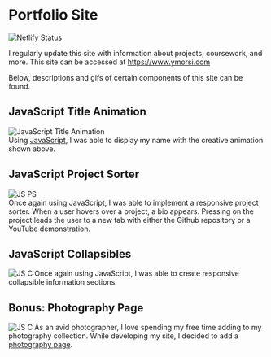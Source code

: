 # Portfolio Site

[![Netlify Status](https://api.netlify.com/api/v1/badges/d2b40b3f-df55-46ea-8bff-a1d587d6726d/deploy-status)](https://app.netlify.com/sites/ymorsi/deploys)

I regularly update this site with information about projects, coursework, and more. This site can be accessed at https://www.ymorsi.com

Below, descriptions and gifs of certain components of this site can be found.


## JavaScript Title Animation
![JavaScript Title Animation](docs/assets/img/site.gif) <br />
Using [JavaScript](docs/js/main.js), I was able to display my name with the creative animation shown above. 

## JavaScript Project Sorter
![JS PS](docs/assets/img/projex.gif)<br />
Once again using JavaScript, I was able to implement a responsive project sorter. When a user hovers over a project, a bio appears. Pressing on the project leads the user to a new tab with either the Github repository or a YouTube demonstration.

## JavaScript Collapsibles
![JS C](docs/assets/img/collapsibles.gif)
Once again using JavaScript, I was able to create responsive collapsible information sections.

## Bonus: Photography Page
![JS C](docs/assets/img/bonus.gif)
As an avid photographer, I love spending my free time adding to my photography collection. While developing my site, I decided to add a [photography page](https://www.ymorsi.com/photography.html).
